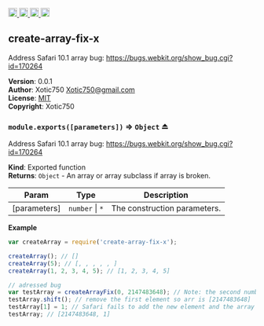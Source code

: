 <a href="https://travis-ci.org/Xotic750/create-array-fix-x"
   title="Travis status">
<img
   src="https://travis-ci.org/Xotic750/create-array-fix-x.svg?branch=master"
   alt="Travis status" height="18"/>
</a>
<a href="https://david-dm.org/Xotic750/create-array-fix-x"
   title="Dependency status">
<img src="https://david-dm.org/Xotic750/create-array-fix-x.svg"
   alt="Dependency status" height="18"/>
</a>
<a href="https://david-dm.org/Xotic750/create-array-fix-x#info=devDependencies"
   title="devDependency status">
<img src="https://david-dm.org/Xotic750/create-array-fix-x/dev-status.svg"
   alt="devDependency status" height="18"/>
</a>
<a href="https://badge.fury.io/js/create-array-fix-x" title="npm version">
<img src="https://badge.fury.io/js/create-array-fix-x.svg"
   alt="npm version" height="18"/>
</a>
<a name="module_create-array-fix-x"></a>

## create-array-fix-x
Address Safari 10.1 array bug: https://bugs.webkit.org/show_bug.cgi?id=170264

**Version**: 0.0.1  
**Author**: Xotic750 <Xotic750@gmail.com>  
**License**: [MIT](&lt;https://opensource.org/licenses/MIT&gt;)  
**Copyright**: Xotic750  
<a name="exp_module_create-array-fix-x--module.exports"></a>

### `module.exports([parameters])` ⇒ <code>Object</code> ⏏
Address Safari 10.1 array bug: https://bugs.webkit.org/show_bug.cgi?id=170264

**Kind**: Exported function  
**Returns**: <code>Object</code> - An array or array subclass if array is broken.  

| Param | Type | Description |
| --- | --- | --- |
| [parameters] | <code>number</code> \| <code>\*</code> | The construction parameters. |

**Example**  
```js
var createArray = require('create-array-fix-x');

createArray(); // []
createArray(5); // [, , , , , ]
createArray(1, 2, 3, 4, 5); // [1, 2, 3, 4, 5]

// adressed bug
var testArray = createArrayFix(0, 2147483648); // Note: the second number is greater than a signed 32bit int
testArray.shift(); // remove the first element so arr is [2147483648]
testArray[1] = 1; // Safari fails to add the new element and the array is unchanged
testArray; // [2147483648, 1]
```
